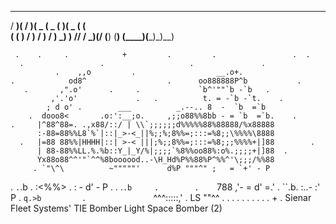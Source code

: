   ___  _  _  ____  ____  ____  ____  __ _ 
 / __)( \/ )(  _ \(  _ \(  __)(  _ \(  ( \
( (__  )  /  ) __/ ) __/ ) _)  )   //    /
 \___)(__/  (__)  (__)  (____)(__\_)\_)__)


     .    .     .            +         .         .                 .  .
      .                 .                   .               .
              .    ,,o         .                  __.o+.
    .            od8^                  .      oo888888P^b           .
       .       ,".o'      .     .             `b^'""`b -`b   .
             ,'.'o'             .   .          t. = -`b -`t.    .
            ; d o' .        ___          _.--.. 8  -  `b  =`b
        .  dooo8<       .o:':__;o.     ,;;o88%%8bb - = `b  =`b.    .
    .     |^88^88=. .,x88/::/ | \\`;;;;;;d%%%%%88%88888/%x88888
          :-88=88%%L8`%`|::|_>-<_||%;;%;8%%=;:::=%8;;\%%%%\8888
      .   |=88 88%%|HHHH|::| >-< |||;%;;8%%=;:::=%8;;;%%%%+|]88        .
          | 88-88%%LL.%.%b::Y_|_Y/%|;;;;`%8%%oo88%:o%.;;;;+|]88  .
          Yx88o88^^'"`^^%8boooood..-\H_Hd%P%%88%P^%%^'\;;;/%%88
         . `"\^\          ~"""""'      d%P """^" ;   = `+' - P
   .        `.`.b   .                :<%%>  .   :  -   d' - P      . .
              .`.b     .        .    `788      ,'-  = d' =.'
       .       ``.b.                           :..-  :'  P
            .   `q.>b         .               `^^^:::::,'       .
    LS            ""^^               .                     .
  .                                           .               .       .
    .         .          .                 .        +         .
                    Sienar Fleet Systems' TIE Bomber
                         Light Space Bomber (2)
